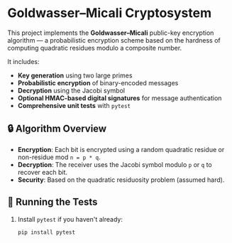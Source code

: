 # Goldwasser–Micali Cryptosystem

This project implements the **Goldwasser–Micali** public-key encryption algorithm — a probabilistic encryption scheme based on the hardness of computing quadratic residues modulo a composite number.

It includes:
- **Key generation** using two large primes
- **Probabilistic encryption** of binary-encoded messages
- **Decryption** using the Jacobi symbol
- **Optional HMAC-based digital signatures** for message authentication
- **Comprehensive unit tests** with `pytest`

## 🔒 Algorithm Overview

- **Encryption**: Each bit is encrypted using a random quadratic residue or non-residue mod `n = p * q`.
- **Decryption**: The receiver uses the Jacobi symbol modulo `p` or `q` to recover each bit.
- **Security**: Based on the quadratic residuosity problem (assumed hard).

## 🧪 Running the Tests

1. Install `pytest` if you haven't already:
   ```bash
   pip install pytest

